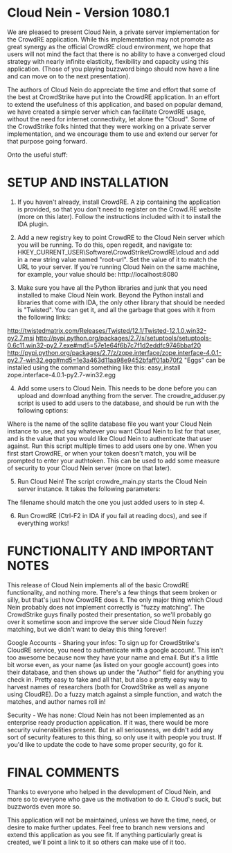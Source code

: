 Cloud Nein - Version 1080.1
==================================

We are pleased to present Cloud Nein, a private server implementation for the CrowdRE application.  While this implementation may not promote as great synergy as the official CrowdRE cloud environment, we hope that users will not mind the fact that there is no ability to have a converged cloud strategy with nearly infinite elasticity, flexibility and capacity using this application.  (Those of you playing buzzword bingo should now have a line and can move on to the next presentation).

The authors of Cloud Nein do appreciate the time and effort that some of the best at CrowdStrike have put into the CrowdRE application.  In an effort to extend the usefulness of this application, and based on popular demand, we have created a simple server which can facilitate CrowdRE usage, without the need for internet connectivity, let alone the "Cloud".  Some of the CrowdStrike folks hinted that they were working on a private server implementation, and we encourage them to use and extend our server for that purpose going forward.

Onto the useful stuff:

SETUP AND INSTALLATION
==================================

1) If you haven't already, install CrowdRE.  A zip containing the application is provided, so that you don't need to register on the Crowd.RE website (more on this later).  Follow the instructions included with it to install the IDA plugin.

2) Add a new registry key to point CrowdRE to the Cloud Nein server which you will be running.  To do this, open regedit, and navigate to:
HKEY_CURRENT_USER\Software\CrowdStrike\CrowdRE\cloud
and add in a new string value named "root-url".  Set the value of it to match the URL to your server.  If you're running Cloud Nein on the same machine, for example, your value should be: http://localhost:8080

3) Make sure you have all the Python libraries and junk that you need installed to make Cloud Nein work.  Beyond the Python install and libraries that come with IDA, the only other library that should be needed is "Twisted".  You can get it, and all the garbage that goes with it from the following links:

http://twistedmatrix.com/Releases/Twisted/12.1/Twisted-12.1.0.win32-py2.7.msi
http://pypi.python.org/packages/2.7/s/setuptools/setuptools-0.6c11.win32-py2.7.exe#md5=57e1e64f6b7c7f1d2eddfc9746bbaf20
http://pypi.python.org/packages/2.7/z/zope.interface/zope.interface-4.0.1-py2.7-win32.egg#md5=1e3a463d11aa98e9452bfaff01ab70f2
"Eggs" can be installed using the command something like this: easy_install zope.interface-4.0.1-py2.7-win32.egg

4) Add some users to Cloud Nein.  This needs to be done before you can upload and download anything from the server.  The crowdre_adduser.py script is used to add users to the database, and should be run with the following options:
<database filename> <name> <email> <authtoken>

Where <database filename> is the name of the sqllite database file you want your Cloud Nein instance to use, <name> and <email> say whatever you want Cloud Nein to list for that user, and <authtoken> is the value that you would like Cloud Nein to authenticate that user against.  Run this script multiple times to add users one by one.  When you first start CrowdRE, or when your token doesn't match, you will be prompted to enter your authtoken.  This can be used to add some measure of security to your Cloud Nein server (more on that later).

5) Run Cloud Nein!  The script crowdre_main.py starts the Cloud Nein server instance.  It takes the following parameters:
<database filename>

The filename should match the one you just added users to in step 4.

6) Run CrowdRE (Ctrl-F2 in IDA if you fail at reading docs), and see if everything works!


FUNCTIONALITY AND IMPORTANT NOTES
==================================

This release of Cloud Nein implements all of the basic CrowdRE functionality, and nothing more.  There's a few things that seem broken or silly, but that's just how CrowdRE does it.  The only major thing which Cloud Nein probably does not implement correctly is "fuzzy matching".  The CrowdStrike guys finally posted their presentation, so we'll probably go over it sometime soon and improve the server side Cloud Nein fuzzy matching, but we didn't want to delay this thing forever!

Google Accounts - Sharing your infos:
To sign up for CrowdStrike's CloudRE service, you need to authenticate with a google account.  This isn't too awesome because now they have your name and email.  But it's a little bit worse even, as your name (as listed on your google account) goes into their database, and then shows up under the "Author" field for anything you check in.  Pretty easy to fake and all that, but also a pretty easy way to harvest names of researchers (both for CrowdStrike as well as anyone using CloudRE).  Do a fuzzy match against a simple function, and watch the matches, and author names roll in!

Security - We has none:
Cloud Nein has not been implemented as an enterprise ready production application.  If it was, there would be more security vulnerabilities present.  But in all seriousness, we didn't add any sort of security features to this thing, so only use it with people you trust.  If you'd like to update the code to have some proper security, go for it.


FINAL COMMENTS
==================================

Thanks to everyone who helped in the development of Cloud Nein, and more so to everyone who gave us the motivation to do it.  Cloud's suck, but buzzwords even more so.

This application will not be maintained, unless we have the time, need, or desire to make further updates.  Feel free to branch new versions and extend this application as you see fit.  If anything particularly great is created, we'll point a link to it so others can make use of it too.